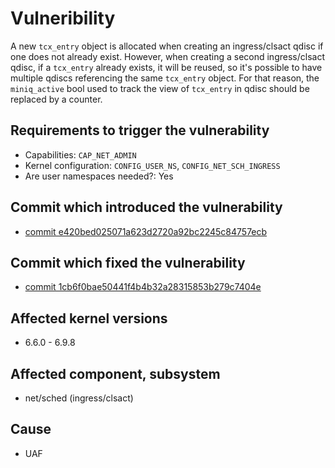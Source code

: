 # Vulneribility
 A new `tcx_entry` object is allocated when creating an ingress/clsact qdisc if one does not already exist. However, when creating a second ingress/clsact qdisc, if a `tcx_entry` already exists, it will be reused, so it's possible to have multiple qdiscs referencing the same `tcx_entry` object. For that reason, the `miniq_active` bool used to track the view of `tcx_entry` in qdisc should be replaced by a counter.

## Requirements to trigger the vulnerability
 - Capabilities:  `CAP_NET_ADMIN`
 - Kernel configuration: `CONFIG_USER_NS`, `CONFIG_NET_SCH_INGRESS`
 - Are user namespaces needed?: Yes
  
## Commit which introduced the vulnerability
 - [commit e420bed025071a623d2720a92bc2245c84757ecb]( https://git.kernel.org/pub/scm/linux/kernel/git/stable/linux.git/commit/?id=e420bed025071a623d2720a92bc2245c84757ecb)

## Commit which fixed the vulnerability
- [commit 1cb6f0bae50441f4b4b32a28315853b279c7404e](https://git.kernel.org/pub/scm/linux/kernel/git/stable/linux.git/commit/?id=1cb6f0bae50441f4b4b32a28315853b279c7404e)

## Affected kernel versions
- 6.6.0 - 6.9.8

## Affected component, subsystem
- net/sched (ingress/clsact)

## Cause
- UAF

